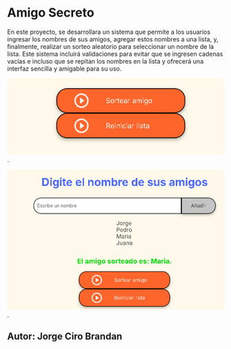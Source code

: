 <h1>Amigo Secreto</h1>
<P>En este proyecto, se desarrollara un sistema que permite a los usuarios ingresar los nombres de sus amigos, agregar estos nombres
  a una lista, y, finalmente, realizar un sorteo aleatorio para seleccionar un nombre de la lista. Este sistema incluirá validaciones
  para evitar que se ingresen cadenas vacías e incluso que se repitan los nombres en la lista y ofrecerá una interfaz sencilla y amigable para su uso.</P>

![Image Alt](https://github.com/jcbrandan31/mi-juego-amigo-secreto/blob/9f92c3646adf09c0679a2d0b3c36066551f07c09/Captura%20de%20pantalla%202025-02-24%20153441.png).

![Image Alt](https://github.com/jcbrandan31/mi-juego-amigo-secreto/blob/c9c812a04339de37e81c5a334d45ef50e92a3557/Captura%20de%20pantalla%202025-02-24%20153720.png).

  
<h2>Autor: Jorge Ciro Brandan</h2>
